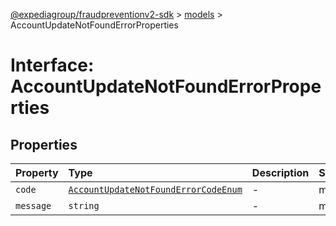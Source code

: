 [@expediagroup/fraudpreventionv2-sdk](../../index.md) > [models](../index.md) > AccountUpdateNotFoundErrorProperties

# Interface: AccountUpdateNotFoundErrorProperties

## Properties

| Property | Type | Description | Source |
| :------ | :------ | :------ | :------ |
| `code` | [`AccountUpdateNotFoundErrorCodeEnum`](../type-aliases/AccountUpdateNotFoundErrorCodeEnum.md) | - | models/AccountUpdateNotFoundError.ts:61 |
| `message` | `string` | - | models/AccountUpdateNotFoundError.ts:62 |
